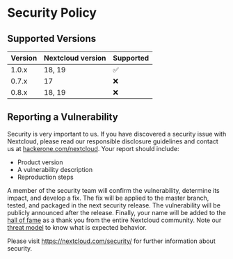 # Security Policy

## Supported Versions

| Version | Nextcloud version | Supported          |
| ------- | ----------------- | ------------------ |
| 1.0.x   | 18, 19            | :white_check_mark: |
| 0.7.x   | 17                | :x:                |
| 0.8.x   | 18, 19            | :x:                |


## Reporting a Vulnerability

Security is very important to us. If you have discovered a security issue with Nextcloud,
please read our responsible disclosure guidelines and contact us at [hackerone.com/nextcloud](https://hackerone.com/nextcloud).
Your report should include:

- Product version
- A vulnerability description
- Reproduction steps

A member of the security team will confirm the vulnerability, determine its impact, and develop a fix.
The fix will be applied to the master branch, tested, and packaged in the next security release.
The vulnerability will be publicly announced after the release. Finally, your name will be added
to the [hall of fame](https://hackerone.com/nextcloud/thanks) as a thank you from the entire Nextcloud community. Note our 
[threat model](https://nextcloud.com/security/threat-model) to know what is expected behavior.


Please visit https://nextcloud.com/security/ for further information about security.
